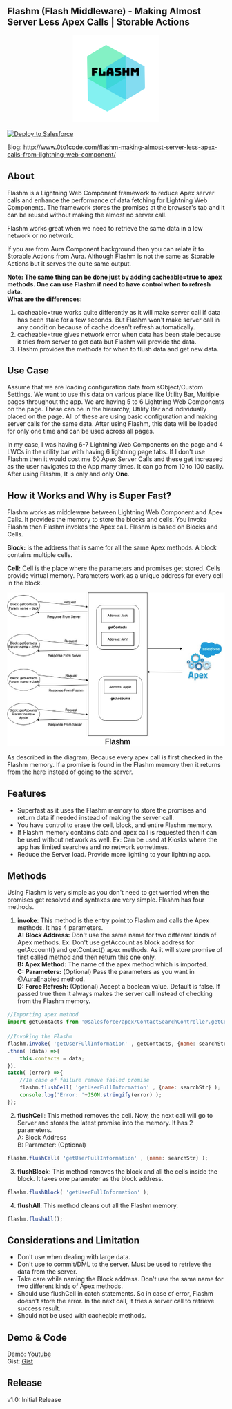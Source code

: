 Flashm (Flash Middleware) - Making Almost Server Less Apex Calls | Storable Actions
-------------

<div align="center">
  <img alt="Flashm (Flash Middleware)"
       src="https://raw.githubusercontent.com/TheVishnuKumar/Flashm/master/flashm%20logo.png">
</div>
<br/>
<a href="https://githubsfdeploy.herokuapp.com?owner=TheVishnuKumar&repo=Flashm">
  <img alt="Deploy to Salesforce"
       src="https://raw.githubusercontent.com/afawcett/githubsfdeploy/master/deploy.png">
</a>

Blog: <a href="http://www.0to1code.com/flashm-making-almost-server-less-apex-calls-from-lightning-web-component/">http://www.0to1code.com/flashm-making-almost-server-less-apex-calls-from-lightning-web-component/</a> 

About
-------------
Flashm is a Lightning Web Component framework to reduce Apex server calls and enhance the performance of data fetching for Lightning Web Components. The framework stores the promises at the browser's tab and it can be reused without making the almost no server call.

Flashm works great when we need to retrieve the same data in a low network or no network.

If you are from Aura Component background then you can relate it to Storable Actions from Aura. Although Flashm is not the same as Storable Actions but it serves the quite same output.

**Note: The same thing can be done just by adding cacheable=true to apex methods. One can use Flashm if need to have control when to refresh data.**<br/>
**What are the differences:**
1. cacheable=true works quite differently as it will make server call if data has been stale for a few seconds. But Flashm won't make server call in any condition because of cache doesn't refresh automatically.<br/>
2. cacheable=true gives network error when data has been stale because it tries from server to get data but Flashm will provide the data.
3. Flashm provides the methods for when to flush data and get new data.

Use Case
-------------
Assume that we are loading configuration data from sObject/Custom Settings. We want to use this data on various place like Utility Bar, Multiple pages throughout the app. We are having 5 to 6 Lightning Web Components on the page. These can be in the hierarchy, Utility Bar and individually placed on the page. 
All of these are using basic configuration and making server calls for the same data.
After using Flashm, this data will be loaded for only one time and can be used across all pages.

In my case, I was having 6-7  Lightning Web Components on the page and 4 LWCs in the utility bar with having 6 lightning page tabs. If I don't use Flashm then it would cost me 60 Apex Server Calls and these get increased as the user navigates to the App many times. It can go from 10 to 100 easily. After using Flashm, It is only and only <b>One</b>.

How it Works and Why is Super Fast?
-------------
Flashm works as middleware between Lightning Web Component and Apex Calls. It provides the memory to store the blocks and cells. You invoke Flashm then Flashm invokes the Apex call. Flashm is based on Blocks and Cells.

<b>Block:</b> is the address that is same for all the same Apex methods. A block contains multiple cells.

<b>Cell:</b> Cell is the place where the parameters and promises get stored. Cells provide virtual memory. Parameters work as a unique address for every cell in the block.

<div align="center">
  <img alt="Flashm"
       src="https://raw.githubusercontent.com/TheVishnuKumar/Flashm/master/Flashm%20Process.jpg">
</div>

As described in the diagram, Because every apex call is first checked in the Flashm memory. If a promise is found in the Flashm memory then it returns from the here instead of going to the server.

Features
-------------
- Superfast as it uses the Flashm memory to store the promises and return data if needed instead of making the server call.
- You have control to erase the cell, block, and entire Flashm memory.
- If Flashm memory contains data and apex call is requested then it can be used without network as well. Ex: Can be used at Kiosks where the app has limited searches and no network sometimes.
- Reduce the Server load. Provide more lighting to your lightning app.

Methods
----------
 Using Flashm is very simple as you don't need to get worried when the promises get resolved and syntaxes are very simple. Flashm has four methods.

1. **invoke**: This method is the entry point to Flashm and calls the Apex methods. It has 4 parameters.<br/>
<b>A: Block Address:</b> Don't use the same name for two different kinds of Apex methods. Ex: Don't use getAccount as block address for getAccount() and getContact() apex methods. As it will store promise of first called method and then return this one only.<br/>
<b>B: Apex Method:</b> The name of the apex method which is imported.<br/>
<b>C: Parameters:</b> (Optional) Pass the parameters as you want in @AuraEnabled method.<br/>
<b>D: Force Refresh:</b> (Optional) Accept a boolean value. Default is false. If passed true then it always makes the server call instead of checking from the Flashm memory.<br/>

```javascript
//Importing apex method
import getContacts from '@salesforce/apex/ContactSearchController.getContacts';

//Invoking the Flashm
flashm.invoke( 'getUserFullInformation' , getContacts, {name: searchStr}, true )
.then( (data) =>{
    this.contacts = data;
}).
catch( (error) =>{
    //In case of failure remove failed promise
    flashm.flushCell( 'getUserFullInformation' , {name: searchStr} );
    console.log('Error: '+JSON.stringify(error) );
});
```

2. **flushCell**: This method removes the cell. Now, the next call will go to Server and stores the latest promise into the memory. It has 2 parameters.<br/>
A: Block Address<br/>
B: Parameter: (Optional)<br/>

```javascript
flashm.flushCell( 'getUserFullInformation' , {name: searchStr} );
```

3. **flushBlock**: This method removes the block and all the cells inside the block. It takes one parameter as the block address.

```javascript
flashm.flushBlock( 'getUserFullInformation' );
```

4. **flushAll**: This method cleans out all the Flashm memory.
```javascript
flashm.flushAll();
```

Considerations and Limitation
-------------
- Don't use when dealing with large data.
- Don't use to commit/DML to the server. Must be used to retrieve the data from the server.
- Take care while naming the Block address. Don't use the same name for two different kinds of Apex methods.
- Should use flushCell in catch statements. So in case of error, Flashm doesn't store the error. In the next call, it tries a server call to retrieve success result.
- Should not be used with cacheable methods.

Demo & Code
-------------
Demo: <a href="https://www.youtube.com/watch?v=rLQOW6NrbL8">Youtube</a><br/>
Gist: <a href="https://gist.github.com/TheVishnuKumar/176504b9a6d41c671d2d348523a006de">Gist</a>

Release
-------------
v1.0: Initial Release
